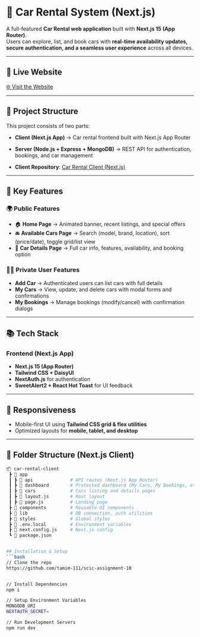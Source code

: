 # 🚗 Car Rental System (Next.js)

A full-featured **Car Rental web application** built with **Next.js 15 (App Router)**.  
Users can explore, list, and book cars with **real-time availability updates, secure authentication, and a seamless user experience** across all devices.  

---

## 🔗 Live Website
[🌐 Visit the Website](https://scic-assignment-10-two.vercel.app/availableCars)  

---

## 🧩 Project Structure
This project consists of two parts:  
- **Client (Next.js App)** → Car rental frontend built with Next.js App Router  
- **Server (Node.js + Express + MongoDB)** → REST API for authentication, bookings, and car management  

- **Client Repository**: [Car Rental Client (Next.js)](https://github.com/tamim-111/scic-assignment-10)  

---

## 🚀 Key Features  

### 🌍 Public Features
- 🏠 **Home Page** → Animated banner, recent listings, and special offers  
- 🚘 **Available Cars Page** → Search (model, brand, location), sort (price/date), toggle grid/list view  
- 📄 **Car Details Page** → Full car info, features, availability, and booking option  


### 🧑‍💼 Private User Features
- **Add Car** → Authenticated users can list cars with full details  
- **My Cars** → View, update, and delete cars with modal forms and confirmations  
- **My Bookings** → Manage bookings (modify/cancel) with confirmation dialogs  

---

## 📚 Tech Stack  

### Frontend (Next.js App)
- **Next.js 15 (App Router)**  
- **Tailwind CSS + DaisyUI**  
- **NextAuth.js** for authentication  
- **SweetAlert2 + React Hot Toast** for UI feedback  

---

## 📱 Responsiveness
- Mobile-first UI using **Tailwind CSS grid & flex utilities**  
- Optimized layouts for **mobile, tablet, and desktop**  

---

## 📂 Folder Structure (Next.js Client)

```bash
📦 car-rental-client
 ┣ 📂 app
 ┃ ┣ 📂 api              # API routes (Next.js App Router)
 ┃ ┣ 📂 dashboard        # Protected dashboard (My Cars, My Bookings, etc.)
 ┃ ┣ 📂 cars             # Cars listing and details pages
 ┃ ┣ 📜 layout.js        # Root layout
 ┃ ┣ 📜 page.js          # Landing page
 ┣ 📂 components         # Reusable UI components
 ┣ 📂 lib                # DB connection, auth utilities
 ┣ 📂 styles             # Global styles
 ┣ 📜 .env.local         # Environment variables
 ┣ 📜 next.config.js     # Next.js config
 ┗ 📜 package.json


## Installation & Setup
```bash
// Clone the repo
https://github.com/tamim-111/scic-assignment-10


// Install Dependencies
npm i

// Setup Environment Variables
MONGODB_URI
NEXTAUTH_SECRET=

// Run Development Servers
npm run dev